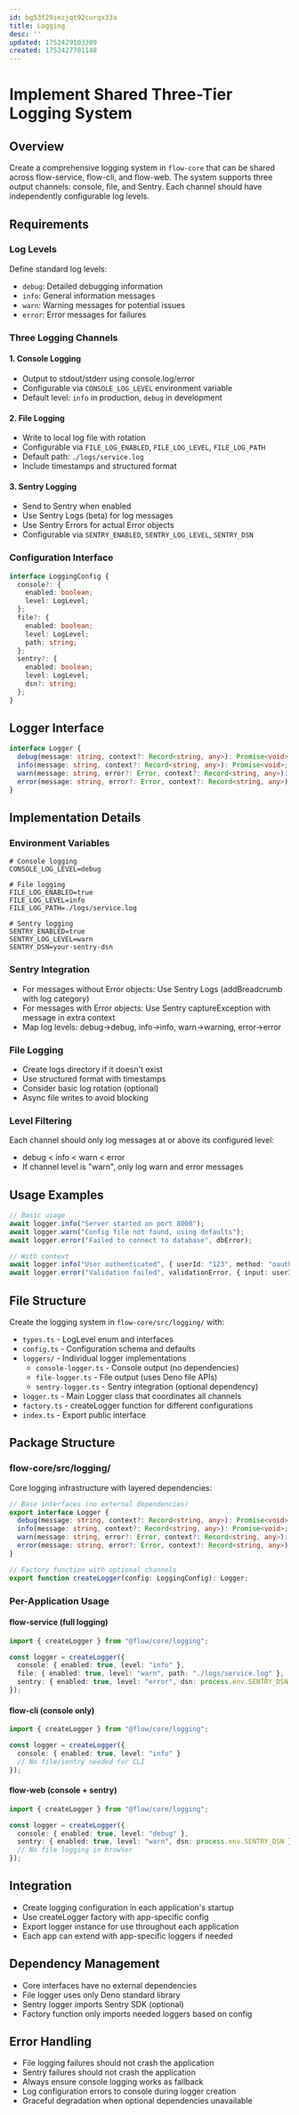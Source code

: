 ```yaml
---
id: bg53f29iezjqt92curqx33a
title: Logging
desc: ''
updated: 1752429103309
created: 1752427701148
---
```

# Implement Shared Three-Tier Logging System

## Overview
Create a comprehensive logging system in `flow-core` that can be shared across flow-service, flow-cli, and flow-web. The system supports three output channels: console, file, and Sentry. Each channel should have independently configurable log levels.

## Requirements

### Log Levels
Define standard log levels:
- `debug`: Detailed debugging information
- `info`: General information messages
- `warn`: Warning messages for potential issues
- `error`: Error messages for failures

### Three Logging Channels

#### 1. Console Logging
- Output to stdout/stderr using console.log/error
- Configurable via `CONSOLE_LOG_LEVEL` environment variable
- Default level: `info` in production, `debug` in development

#### 2. File Logging
- Write to local log file with rotation
- Configurable via `FILE_LOG_ENABLED`, `FILE_LOG_LEVEL`, `FILE_LOG_PATH`
- Default path: `./logs/service.log`
- Include timestamps and structured format

#### 3. Sentry Logging
- Send to Sentry when enabled
- Use Sentry Logs (beta) for log messages
- Use Sentry Errors for actual Error objects
- Configurable via `SENTRY_ENABLED`, `SENTRY_LOG_LEVEL`, `SENTRY_DSN`

### Configuration Interface

```typescript
interface LoggingConfig {
  console?: {
    enabled: boolean;
    level: LogLevel;
  };
  file?: {
    enabled: boolean;
    level: LogLevel;
    path: string;
  };
  sentry?: {
    enabled: boolean;
    level: LogLevel;
    dsn?: string;
  };
}
```

## Logger Interface

```typescript
interface Logger {
  debug(message: string, context?: Record<string, any>): Promise<void>;
  info(message: string, context?: Record<string, any>): Promise<void>;
  warn(message: string, error?: Error, context?: Record<string, any>): Promise<void>;
  error(message: string, error?: Error, context?: Record<string, any>): Promise<void>;
}
```

## Implementation Details

### Environment Variables
```env
# Console logging
CONSOLE_LOG_LEVEL=debug

# File logging
FILE_LOG_ENABLED=true
FILE_LOG_LEVEL=info
FILE_LOG_PATH=./logs/service.log

# Sentry logging
SENTRY_ENABLED=true
SENTRY_LOG_LEVEL=warn
SENTRY_DSN=your-sentry-dsn
```

### Sentry Integration
- For messages without Error objects: Use Sentry Logs (addBreadcrumb with log category)
- For messages with Error objects: Use Sentry captureException with message in extra context
- Map log levels: debug→debug, info→info, warn→warning, error→error

### File Logging
- Create logs directory if it doesn't exist
- Use structured format with timestamps
- Consider basic log rotation (optional)
- Async file writes to avoid blocking

### Level Filtering
Each channel should only log messages at or above its configured level:
- debug < info < warn < error
- If channel level is "warn", only log warn and error messages

## Usage Examples

```typescript
// Basic usage
await logger.info("Server started on port 8000");
await logger.warn("Config file not found, using defaults");
await logger.error("Failed to connect to database", dbError);

// With context
await logger.info("User authenticated", { userId: "123", method: "oauth" });
await logger.error("Validation failed", validationError, { input: userInput });
```

## File Structure
Create the logging system in `flow-core/src/logging/` with:
- `types.ts` - LogLevel enum and interfaces
- `config.ts` - Configuration schema and defaults
- `loggers/` - Individual logger implementations
  - `console-logger.ts` - Console output (no dependencies)
  - `file-logger.ts` - File output (uses Deno file APIs)
  - `sentry-logger.ts` - Sentry integration (optional dependency)
- `logger.ts` - Main Logger class that coordinates all channels
- `factory.ts` - createLogger function for different configurations
- `index.ts` - Export public interface

## Package Structure

### flow-core/src/logging/
Core logging infrastructure with layered dependencies:

```typescript
// Base interfaces (no external dependencies)
export interface Logger {
  debug(message: string, context?: Record<string, any>): Promise<void>;
  info(message: string, context?: Record<string, any>): Promise<void>;
  warn(message: string, error?: Error, context?: Record<string, any>): Promise<void>;
  error(message: string, error?: Error, context?: Record<string, any>): Promise<void>;
}

// Factory function with optional channels
export function createLogger(config: LoggingConfig): Logger;
```

### Per-Application Usage

#### flow-service (full logging)
```typescript
import { createLogger } from "@flow/core/logging";

const logger = createLogger({
  console: { enabled: true, level: "info" },
  file: { enabled: true, level: "warn", path: "./logs/service.log" },
  sentry: { enabled: true, level: "error", dsn: process.env.SENTRY_DSN }
});
```

#### flow-cli (console only)
```typescript
import { createLogger } from "@flow/core/logging";

const logger = createLogger({
  console: { enabled: true, level: "info" }
  // No file/sentry needed for CLI
});
```

#### flow-web (console + sentry)
```typescript
import { createLogger } from "@flow/core/logging";

const logger = createLogger({
  console: { enabled: true, level: "debug" },
  sentry: { enabled: true, level: "warn", dsn: process.env.SENTRY_DSN }
  // No file logging in browser
});
```

## Integration
- Create logging configuration in each application's startup
- Use createLogger factory with app-specific config
- Export logger instance for use throughout each application
- Each app can extend with app-specific loggers if needed

## Dependency Management
- Core interfaces have no external dependencies
- File logger uses only Deno standard library
- Sentry logger imports Sentry SDK (optional)
- Factory function only imports needed loggers based on config

## Error Handling
- File logging failures should not crash the application
- Sentry failures should not crash the application
- Always ensure console logging works as fallback
- Log configuration errors to console during logger creation
- Graceful degradation when optional dependencies unavailable
